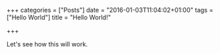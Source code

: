 +++
categories = ["Posts"]
date = "2016-01-03T11:04:02+01:00"
tags = ["Hello World"]
title = "Hello World!"

+++

Let's see how this will work.
